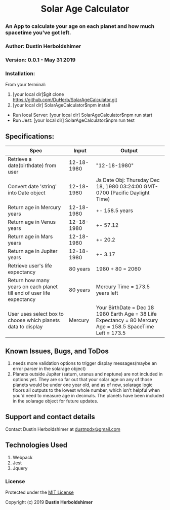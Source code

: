 # <p align="center">Solar Age Calculator</p>

### An App to calculate your age on each planet and how much spacetime you've got left.

### Author: Dustin Herboldshimer

### Version: 0.0.1 - May 31 2019

### Installation:
From your terminal:
1. [your local dir]$git clone https://github.com/DuHerb/SolarAgeCalculator.git
2. [your local dir] SolarAgeCalculator$npm install
- Run local Server: [your local dir] SolarAgeCalculator$npm run start
- Run Jest: [your local dir] SolarAgeCalculator$npm run test

## Specifications:
| Spec                                                                  | Input      | Output                                                                                                      |
|-----------------------------------------------------------------------|------------|-------------------------------------------------------------------------------------------------------------|
| Retrieve a date(birthdate) from user                                  | 12-18-1980 | "12-18-1980"
| Convert date 'string' into Date object                                | 12-18-1980 | Js Date Obj: Thursday Dec 18, 1980 03:24:00 GMT-0700 (Pacific Daylight Time)
| Return age in Mercury years                                           | 12-18-1980 | +- 158.5 years                                                                                              |
| Return age in Venus years                                             | 12-18-1980 | +- 57.12                                                                                                    |
| Return age in Mars years                                              | 12-18-1980 | +- 20.2                                                                                                     |
| Return age in Jupiter years                                           | 12-18-1980 | +- 3.17                                                                                                     |                                                                                                |
| Retrieve user's life expectancy                                       | 80 years   | 1980 + 80 = 2060                                                                                            |
| Return how many years on each planet till end of user life expectancy | 80 years   | Mercury Time = 173.5 years left                                                                             |
| User uses select box to choose which planets data to display          | Mercury    | Your BirthDate = Dec 18 1980 Earth Age = 38 Life Expectancy = 80 Mercury Age = 158.5 SpaceTime Left = 173.5 |

## Known Issues, Bugs, and ToDos

1. needs more validation options to trigger display messages(maybe an error parser in the solarage object)
2. Planets outside Jupiter (saturn, uranus and neptune) are not included in options yet. They are so far out that your
   solar age on any of those planets would be under one year old, and as of now, solarage logic floors all outputs to the lowest
   whole number, which isn't helpful when you'd need to measure age in decimals. The planets have been included in the solarage object
   for future updates.

## Support and contact details

Contact Dustin Herboldshimer at dustnpdx@gmail.com

## Technologies Used

1. Webpack
2. Jest
3. Jquery

### License

Protected under the <a href="https://opensource.org/licenses/MIT">MIT License</a>

Copyright (c) 2019 **Dustin Herboldshimer**


